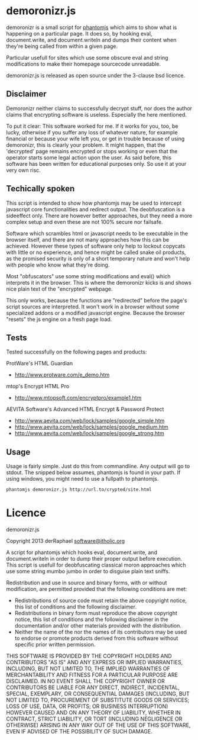 demoronizr.js
=============

demoronizr is a small script for [phantomjs](http://phantomjs.org) 
which aims to show what is happening on a particular page. It does so, 
by hooking eval, document.write, and document.writeln and dumps their 
content when they're being called from within a given page.

Particular usefull for sites which use some obscure eval and string 
modifications to make their homepage sourcecode unreadable.

demoronizr.js is released as open source under the 3-clause bsd 
licence.

Disclaimer
---------

Demoronizr neither claims to successfully decrypt stuff, nor does the 
author claims that encrypting software is useless. Especially the here 
mentioned.

To put it clear: This software worked for me. If it works for you, 
too, be lucky, otherwise if you suffer any loss of whatever nature, 
for example financial or because your wife left you, or get in trouble 
because of using demoronizr, this is clearly your problem.
It might happen, that the 'decrypted' page remains encrypted or stops 
working or even that the operator starts some legal action upon the 
user. As said before, this software has been written for educational 
purposes only. So use it at your very own risc.

Techically spoken
-----------------

This script is intended to show how phantomjs may be used to intercept 
javascript core functionalities and redirect output. The deobfuscation 
is a sideeffect only. There are however better approaches, but they 
need a more complex setup and even these are not 100% secure nor 
failsafe.

Software which scrambles html or javascript needs to be executable in
the browser itself, and there are not many approaches how this can be
achieved. However these types of software only help to lockout 
copycats with little or no experience, and hence might be called snake 
oil products, as the promised security is only of a short temporary 
nature and won't help with people who know what they're doing.

Most "obfuscators" use some string modifications and eval() which 
interprets it in the browser. This is where the demoronizr kicks is 
and shows nice plain text of the "encrypted" webpage.

This only works, because the functions are "redirected" before the 
page's script sources are interpreted. It won't work in a browser 
without some specialized addons or a modified javascript engine. 
Because the browser "resets" the js engine on a fresh page load.

Tests
-----

Tested successfully on the following pages and products:

ProtWare's HTML Guardian

 * http://www.protware.com/e_demo.htm

mtop's Encrypt HTML Pro

 * http://www.mtopsoft.com/encryptpro/example1.htm
 
AEVITA Software's Advanced HTML Encrypt & Password Protect

 * http://www.aevita.com/web/lock/samples/google_simple.htm
 * http://www.aevita.com/web/lock/samples/google_medium.htm
 * http://www.aevita.com/web/lock/samples/google_strong.htm

Usage
------

Usage is fairly simple. Just do this from commandline. Any output will
go to stdout. The snipped below assumes, phantomjs is found in your 
path. If using windows, you might need to use a fullpath to phantomjs.

```
phantomjs demoronizr.js http://url.to/crypted/site.html
```

Licence
=======

 demoronizr.js
 
 Copyright 2013 derRaphael <software@itholic.org>
 
 A script for phantomjs which hooks eval, document.write, and
 document.writeln in order to dump their proper output before 
 execution.
 This script is usefull for deobfuscating classical moron approaches
 which use some string mumbo jumbo in order to disguise plain text
 sniffs.
 
 Redistribution and use in source and binary forms, with or without
 modification, are permitted provided that the following conditions 
 are met:
 
 * Redistributions of source code must retain the above copyright
   notice, this list of conditions and the following disclaimer.
 * Redistributions in binary form must reproduce the above
   copyright notice, this list of conditions and the following 
   disclaimer in the documentation and/or other materials provided 
   with the distribution.
 * Neither the name of the  nor the names of its
   contributors may be used to endorse or promote products derived 
   from this software without specific prior written permission.
 
 THIS SOFTWARE IS PROVIDED BY THE COPYRIGHT HOLDERS AND CONTRIBUTORS
 "AS IS" AND ANY EXPRESS OR IMPLIED WARRANTIES, INCLUDING, BUT NOT
 LIMITED TO, THE IMPLIED WARRANTIES OF MERCHANTABILITY AND FITNESS FOR
 A PARTICULAR PURPOSE ARE DISCLAIMED. IN NO EVENT SHALL THE COPYRIGHT
 OWNER OR CONTRIBUTORS BE LIABLE FOR ANY DIRECT, INDIRECT, INCIDENTAL,
 SPECIAL, EXEMPLARY, OR CONSEQUENTIAL DAMAGES (INCLUDING, BUT NOT
 LIMITED TO, PROCUREMENT OF SUBSTITUTE GOODS OR SERVICES; LOSS OF USE,
 DATA, OR PROFITS; OR BUSINESS INTERRUPTION) HOWEVER CAUSED AND ON ANY
 THEORY OF LIABILITY, WHETHER IN CONTRACT, STRICT LIABILITY, OR TORT
 (INCLUDING NEGLIGENCE OR OTHERWISE) ARISING IN ANY WAY OUT OF THE USE
 OF THIS SOFTWARE, EVEN IF ADVISED OF THE POSSIBILITY OF SUCH DAMAGE.
 